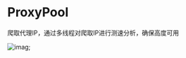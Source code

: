 # ProxyPool
爬取代理IP，通过多线程对爬取IP进行测速分析，确保高度可用

![imag](https://github.com/Card007/Proxy-Pool/blob/master/other/屏幕快照%202019-03-20%2016.46.38.png);
